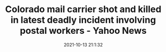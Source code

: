 ---
"title": "Colorado mail carrier shot and killed in latest deadly incident involving postal workers - Yahoo News"
"date": "2021-10-13 21:1:32"
"feed_name": "GOOGLENEWSCONSTRUCTION"
"feed_website": "https://news.google.com/search?q=construction%2Bincident&hl=en-US&gl=US&ceid=US:en"
"feed_rss": "https://news.google.com/rss/search?q=construction%2Bincident&hl=en-US&gl=US&ceid=US:en"
"link": "https://news.yahoo.com/colorado-mail-carrier-shot-killed-210132293.html"
"source": "{'href': 'https://news.yahoo.com', 'title': 'Yahoo News'}"
"file": "_posts/2021-1-1-90f6e5c17a5686c3d67e14cd3ec0575db4a635af.md"
"accident": "1"
"drilling": "0"
"represented_by": "0"
"dead": "1"
"injured": "0"
"arrested": "0"
"place": "colorado"
"where": "road site"
"causes": "shooting"
"place_uri": "http://en.wikipedia.org/wiki/Colorado"
---